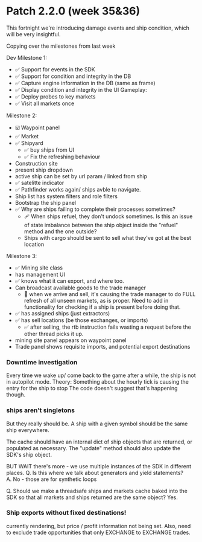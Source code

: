 # Patch 2.2.0 (week 35&36)

This fortnight we're introducing damage events and ship condition, which will be very insightful.

Copying over the milestones from last week

Dev Milestone 1:
* ✅ Support for events in the SDK 
* ✅ Support for condition and integrity in the DB
* ✅ Capture engine information in the DB (same as frame)
* ✅ Display condition and integrity in the UI
Gameplay:
* ✅ Deploy probes to key markets
* ✅ Visit all markets once

Milestone 2:
* ☑️ Waypoint panel 
 * ✅ Market
 * ✅ Shipyard
   * ✅ buy ships from UI
   * ✅ Fix the refreshing behaviour
 * Construction site
 * present ship dropdown
 * active ship can be set by url param / linked from ship
* ✅ satelitte indicator
* ✅ Pathfinder works again/ ships avble to navigate.
* Ship list has system filters and role filters
* Bootstrap the ship panel
* ✅ Why are ships failing to complete their processes sometimes?
  * 🩹 When ships refuel, they don't undock sometimes. Is this an issue of state imbalance between the ship object inside the "refuel" method and the one outside?
  * Ships with cargo should be sent to sell what they've got at the best location


Milestone 3: 
* ✅ Mining site class 
 * has management UI
 * ✅ knows what it can export, and where too.
 * Can broadcast available goods to the trade manager
   * 🐛 when we arrive and sell, it's causing the trade manager to do FULL refresh of all unseen markets, as is proper. Need to add in functionality for checking if a ship is present before doing that.
 * ✅ has assigned ships (just extractors)
 * ✅ has sell locations (be those exchanges, or imports)
   * ✅ after selling, the rtb instruction fails wasting a request before the other thread picks it up.
* mining site panel appears on waypoint panel 
* Trade panel shows requisite imports, and potential export destinations


### Downtime investigation

Every time we wake up/ come back to the game after a while, the ship is not in autopilot mode. 
Theory: Something about the hourly tick is causing the entry for the ship to stop
The code doesn't suggest that's happening though.


### ships aren't singletons

But they really should be. A ship with a given symbol should be the same ship everywhere.

The cache should have an internal dict of ship objects that are returned, or populated as necessary.
The "update" method should also update the SDK's ship object.

BUT WAIT there's more - we use multiple instances of the SDK in different places. 
Q. Is this where we talk about generators and yield statements?  
A. No - those are for synthetic loops

Q. Should we make a threadsafe ships and markets cache baked into the SDK so that all markets and ships returned are the same object? Yes. 


### Ship exports without fixed destinations!

currently rendering, but price / profit information not being set.
Also, need to exclude trade opportunities that only EXCHANGE to EXCHANGE trades.